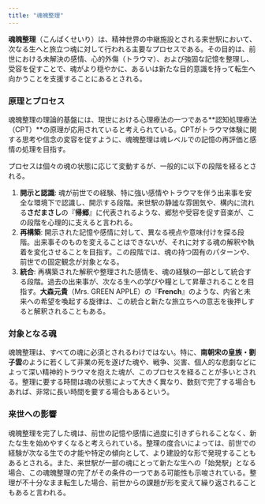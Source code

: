 ```yaml
---
title: "魂魄整理"
---
```


**魂魄整理**（こんぱくせいり）は、精神世界の中継施設とされる来世駅において、次なる生へと旅立つ魂に対して行われる主要なプロセスである。その目的は、前世における未解決の感情、心的外傷（トラウマ）、および強固な記憶を整理し、受容を促すことで、魂がより穏やかに、あるいは新たな目的意識を持って転生へ向かうことを支援することにあるとされる。

### 原理とプロセス

魂魄整理の理論的基盤には、現世における心理療法の一つである**認知処理療法（CPT）**の原理が応用されていると考えられている。CPTがトラウマ体験に関する思考や信念の変容を促すように、魂魄整理は魂レベルでの記憶の再評価と感情の処理を目指す。

プロセスは個々の魂の状態に応じて変動するが、一般的に以下の段階を経るとされる。

1.  **開示と認識**: 魂が前世での経験、特に強い感情やトラウマを伴う出来事を安全な環境下で認識し、開示する段階。来世駅の静謐な雰囲気や、構内に流れる**さだまさし**の『**帰郷**』に代表されるような、郷愁や受容を促す音楽が、この段階を心理的に支えると言われる。
2.  **再構築**: 開示された記憶や感情に対して、異なる視点や意味付けを探る段階。出来事そのものを変えることはできないが、それに対する魂の解釈や執着を変化させることを目指す。この段階では、魂の持つ固有のパターンや、前世での固定観念が対象となる。
3.  **統合**: 再構築された解釈や整理された感情を、魂の経験の一部として統合する段階。過去の出来事が、次なる生への学びや糧として昇華されることを目指す。**大森元貴**（Mrs. GREEN APPLE）の『**French**』のような、内省と未来への希望を喚起する旋律は、この統合と新たな旅立ちへの意志を後押しすると解釈されることもある。

### 対象となる魂

魂魄整理は、すべての魂に必須とされるわけではない。特に、**南朝宋の皇族・劉子雲**のように若くして非業の死を遂げた魂や、戦争、災害、個人的な悲劇などによって深い精神的トラウマを抱えた魂が、このプロセスを経ることが多いとされる。整理に要する時間は魂の状態によって大きく異なり、数刻で完了する場合もあれば、非常に長い時間を要する場合もあるという。

### 来世への影響

魂魄整理を完了した魂は、前世の記憶や感情に過度に引きずられることなく、新たな生を始めやすくなると考えられている。整理の度合いによっては、前世での経験が次なる生での才能や特定の傾向として、より建設的な形で発現することもあるとされる。また、来世駅が一部の魂にとって新たな生への「始発駅」となる場合、この魂魄整理の完了がその条件の一つである可能性も示唆されている。整理が不十分なまま転生した場合、前世からの課題が形を変えて繰り返されることもあると言われる。